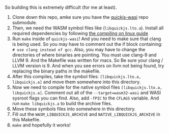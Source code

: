 So building this is extremely difficult (for me at least).

1. Clone down this repo, amke sure you have the [quickjs-wasi](https://github.com/dip-proto/quickjs-wasi) repo submodule.
2. Then, we need the WASM symbol files like (`libquickjs.lto.a`). Install all required dependencies by following [the compiling on linux guide](https://github.com/bytecodealliance/lucet/blob/master/docs/src/Compiling-on-Linux.md#installation-on-any-recent-linux-system-using-the-base-compiler)
3. Run `make` inside of `quickjs-wasi`! And you need to make sure that clang is being used. So you may have to comment out the if block containing: `# use clang instead of gcc`. Also, you may have to change the directories of where binaries are pointing. You must use clang-9 and LLVM 9. And the Makefile was written for macs. So Be sure your clang / LLVM version is 9. And when you see errors on llvm not being found, try replacing the binary paths in the makefile.
4. After this compiles, take the symbol files: `[libquickjs.lto.a, libquickjs.a]` and move them somewhere into this directory.
5. Now we need to compile for the native symbol files `[libquickjs.lto.a, libquickjs.a]`. Comment out all of the `--target=wasm32-wasi` and WASI sysroot flags you can find.  Also, add `-fPIC` to the `CFLAGS` variable. And run `make libquickjs.a` to build the archive files.
6. Move these symbols files into somewhere in this directory.
7. Fill out the `WASM_LIBQUICKJS_ARCHIVE` and `NATIVE_LIBQUICKJS_ARCHIVE` in this Makefile.
8. `make` and hopefully it works!
